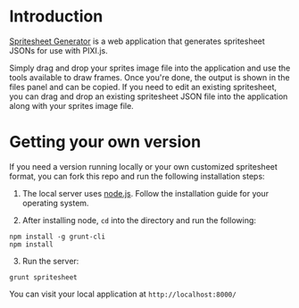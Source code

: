 # Introduction

[Spritesheet Generator](http://cixzhang.github.io/SpritesheetGenerator) is a web application that generates spritesheet JSONs for use with PIXI.js.

Simply drag and drop your sprites image file into the application and use the tools available to draw frames. Once you're done, the output is shown in the files panel and can be copied. If you need to edit an existing spritesheet, you can drag and drop an existing spritesheet JSON file into the application along with your sprites image file.

# Getting your own version

If you need a version running locally or your own customized spritesheet format, you can fork this repo and run the following installation steps:

1. The local server uses [node.js](http://nodejs.org/). Follow the installation guide for your operating system.

2. After installing node, `cd` into the directory and run the following:

```
npm install -g grunt-cli
npm install
```

3. Run the server:

```
grunt spritesheet
```

You can visit your local application at `http://localhost:8000/`
